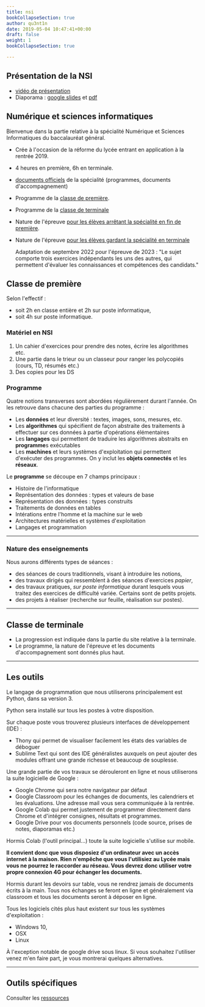 ```yaml
---
title: nsi
bookCollapseSection: true
author: qu3nt1n
date: 2019-05-04 10:47:41+00:00
draft: false
weight: 1
bookCollapseSection: true

---
```


## Présentation de la NSI

- [vidéo de présentation](https://www.youtube.com/watch?v=V_IIf5svHqQ)
- Diaporama : [google slides](https://docs.google.com/presentation/d/1CBm63JEIcIvMcAVHODccfZmoJL3EJNBLYaGexLzu-UU/edit?usp=sharing) et [pdf](/uploads/docsnsi/pres_po/presentation_nsi_slides.pdf)

## Numérique et sciences informatiques

Bienvenue dans la partie relative à la spécialité Numérique et Sciences
Informatiques du baccalauréat général.

- Crée à l'occasion de la réforme du lycée entrant en application à la rentrée 2019.
- 4 heures en première, 6h en terminale.
- [documents officiels](https://eduscol.education.fr/cid144156/nsi-bac-2021.html) de la spécialité (programmes, documents d'accompagnement)
- Programme de la [classe de première](http://cache.media.education.gouv.fr/file/CSP/41/2/1e_Numerique_et_sciences_informatiques_Specialite_Voie_G_1025412.pdf).
- Programme de la [classe de terminale](https://euler.ac-versailles.fr/IMG/pdf/nsi_term_spe_progr_2019_07.pdf)
- Nature de l'épreuve [pour les élèves arrêtant la spécialité en fin de première](http://cache.media.eduscol.education.fr/file/Bac2021/68/1/NDS_Spe_Fin_1ere_voie_generale_1103681.pdf).
- Nature de l'épreuve [pour les élèves gardant la spécialité en terminale](https://www.education.gouv.fr/bo/20/Special2/MENE2001797N.htm)

  Adaptation de septembre 2022 pour l'épreuve de 2023 : "Le sujet comporte trois exercices indépendants les uns des autres, qui permettent d'évaluer les connaissances et compétences des candidats."

## Classe de première

Selon l'effectif :

- soit 2h en classe entière et 2h sur poste informatique,
- soit 4h sur poste informatique.

### Matériel en NSI

1. Un cahier d'exercices pour prendre des notes, écrire les algorithmes etc.
2. Une partie dans le trieur ou un classeur pour ranger les polycopiés (cours,
   TD, résumés etc.)
3. Des copies pour les DS

### Programme

Quatre notions transverses sont abordées régulièrement durant l'année. On les
retrouve dans chacune des parties du programme :

- Les **données** et leur diversité : textes, images, sons, mesures, etc.
- Les **algorithmes** qui spécifient de façon abstraite des traitements à
  effectuer sur ces données à partie d'opérations élémentaires
- Les **langages** qui permettent de traduire les algorithmes abstraits en
  **programme**s exécutables
- Les **machines** et leurs systèmes d'exploitation qui permettent d'exécuter
  des programmes. On y inclut les **objets connectés** et les **réseaux**.

Le **programme** se découpe en 7 champs principaux :

- Histoire de l'informatique
- Représentation des données : types et valeurs de base
- Représentation des données : types construits
- Traitements de données en tables
- Intérations entre l'homme et la machine sur le web
- Architectures matérielles et systèmes d'exploitation
- Langages et programmation

---

### Nature des enseignements

Nous aurons différents types de séances :

- des séances de cours traditionnels, visant à introduire les notions,
- des travaux dirigés qui ressemblent à des séances d'exercices _papier_,
- des travaux pratiques, _sur poste informatique_ durant lesquels vous traitez
  des exercices de difficulté variée. Certains sont de petits projets.
- des projets à réaliser (recherche sur feuille, réalisation sur postes).

---

## Classe de terminale

- La progression est indiquée dans la partie du site relative à la terminale.
- Le programme, la nature de l'épreuve et les documents d'accompagnement sont donnés plus haut.

---

## Les outils

Le langage de programmation que nous utiliserons principalement est Python, dans sa version 3.

Python sera installé sur tous les postes à votre disposition.

Sur chaque poste vous trouverez plusieurs interfaces de développement (IDE) :

- Thony qui permet de visualiser facilement les états des variables de déboguer
- Sublime Text qui sont des IDE généralistes auxquels on peut ajouter
  des modules offrant une grande richesse et beaucoup de souplesse.

Une grande partie de vos travaux se dérouleront en ligne et nous utiliserons
la suite logicielle de Google :

- Google Chrome qui sera notre navigateur par défaut
- Google Classroom pour les échanges de documents, les calendriers et les
  évaluations. Une adresse mail vous sera communiquée à la rentrée.
- Google Colab qui permet justement de programmer directement dans Chrome et
  d'intégrer consignes, résultats et programmes.
- Google Drive pour vos documents personnels (code source, prises de notes,
  diaporamas etc.)

Hormis Colab (l'outil principal...) toute la suite logicielle s'utilise sur
mobile.

**Il convient donc que vous disposiez d'un ordinateur avec un accès internet à
la maison. Rien n'empêche que vous l'utilisiez au Lycée mais vous ne pourrez
le raccorder au réseau. Vous devrez donc utiliser votre propre connexion 4G
pour échanger les documents.**

Hormis durant les devoirs sur table, vous ne rendrez jamais de documents écrits
à la main. Tous nos échanges se feront en ligne et généralement via classroom
et tous les documents seront à déposer en ligne.

Tous les logiciels cités plus haut existent sur tous les systèmes
d'exploitation :

- Windows 10,
- OSX
- Linux

À l'exception notable de google drive sous linux. Si vous souhaitez l'utiliser
venez m'en faire part, je vous montrerai quelques alternatives.

---

## Outils spécifiques

Consulter les [ressources](../ressources)
